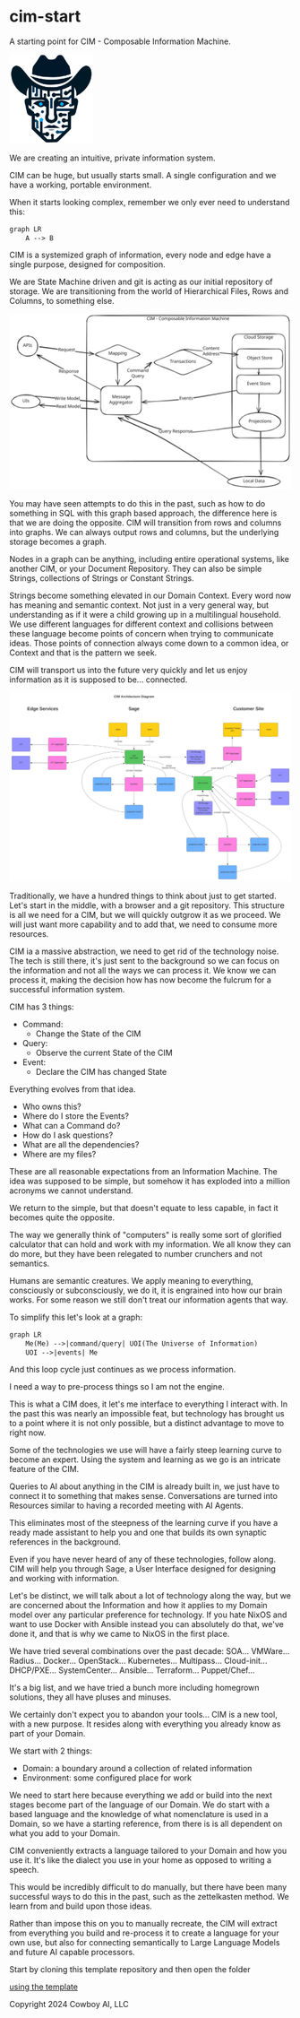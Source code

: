 # cim-start
A starting point for CIM - Composable Information Machine.

<div>
<img src="./doc/logo.svg" width="150px" alt="logo" title="Cowboy AI" /> 
</div>

We are creating an intuitive, private information system.

CIM can be huge, but usually starts small. A single configuration and we have a working, portable environment.

When it starts looking complex, remember we only ever need to understand this:

```mermaid
graph LR
    A --> B
```

CIM is a systemized graph of information, every node and edge have a single purpose, designed for composition. 

We are State Machine driven and git is acting as our initial repository of storage.  We are transitioning from the world of Hierarchical Files, Rows and Columns, to something else. 

![CIM](./doc/CIM.svg)

You may have seen attempts to do this in the past, such as how to do something in SQL with this graph based approach, the difference here is that we are doing the opposite. CIM will transition from rows and columns into graphs.  We can always output rows and columns, but the underlying storage becomes a graph.

Nodes in a graph can be anything, including entire operational systems, like another CIM, or your Document Repository. They can also be simple Strings, collections of Strings or Constant Strings.

Strings become something elevated in our Domain Context. Every word now has meaning and semantic context. Not just in a very general way, but understanding as if it were a child growing up in a multilingual household. We use different languages for different context and collisions between these language become points of concern when trying to communicate ideas. Those points of connection always come down to a common idea, or Context and that is the pattern we seek.

CIM will transport us into the future very quickly and let us enjoy information as it is supposed to be... connected.

![CIM Architecture](doc/CIMArchitecture.svg)

Traditionally, we have a hundred things to think about just to get started. Let's start in the middle, with a browser and a git repository. This structure is all we need for a CIM, but we will quickly outgrow it as we proceed. We will just want more capability and to add that, we need to consume more resources.

CIM ia a massive abstraction, we need to get rid of the technology noise. The tech is still there, it's just sent to the background so we can focus on the information and not all the ways we can process it.  We know we can process it, making the decision how has now become the fulcrum for a successful information system.

CIM has 3 things:
  - Command: 
    - Change the State of the CIM
  - Query: 
    - Observe the current State of the CIM
  - Event: 
    - Declare the CIM has changed State

Everything evolves from that idea.
  - Who owns this?
  - Where do I store the Events?
  - What can a Command do?
  - How do I ask questions?
  - What are all the dependencies?
  - Where are my files?

These are all reasonable expectations from an Information Machine. The idea was supposed to be simple, but somehow it has exploded into a million acronyms we cannot understand.

We return to the simple, but that doesn't equate to less capable, in fact it becomes quite the opposite.

The way we generally think of "computers" is really some sort of glorified calculator that can hold and work with my information.  We all know they can do more, but they have been relegated to number crunchers and not semantics.

Humans are semantic creatures. We apply meaning to everything, consciously or subconsciously, we do it, it is engrained into how our brain works.  For some reason we still don't treat our information agents that way.

To simplify this let's look at a graph:
```mermaid
graph LR
    Me(Me) -->|command/query| UOI(The Universe of Information)
    UOI -->|events| Me
```

And this loop cycle just continues as we process information.

I need a way to pre-process things so I am not the engine.

This is what a CIM does, it let's me interface to everything I interact with. In the past this was nearly an impossible feat, but technology has brought us to a point where it is not only possible, but a distinct advantage to move to right now.

Some of the technologies we use will have a fairly steep learning curve to become an expert. Using the system and learning as we go is an intricate feature of the CIM.

Queries to AI about anything in the CIM is already built in, we just have to connect it to something that makes sense. Conversations are turned into Resources similar to having a recorded meeting with AI Agents.

This eliminates most of the steepness of the learning curve if you have a ready made assistant to help you and one that builds its own synaptic references in the background.

Even if you have never heard of any of these technologies, follow along. CIM will help you through Sage, a User Interface designed for designing and working with information.

Let's be distinct, we will talk about a lot of technology along the way, but we are concerned about the Information and how it applies to my Domain model over any particular preference for technology. If you hate NixOS and want to use Docker with Ansible instead you can absolutely do that, we've done it, and that is why we came to NixOS in the first place.

We have tried several combinations over the past decade:
SOA...
VMWare...
Radius...
Docker...
OpenStack...
Kubernetes...
Multipass...
Cloud-init...
DHCP/PXE...
SystemCenter...
Ansible...
Terraform...
Puppet/Chef...

It's a big list, and we have tried a bunch more including homegrown solutions, they all have pluses and minuses.

We certainly don't expect you to abandon your tools... CIM is a new tool, with a new purpose. It resides along with everything you already know as part of your Domain.

We start with 2 things:
  - Domain: a boundary around a collection of related information
  - Environment: some configured place for work
  
We need to start here because everything we add or build into the next stages become part of the language of our Domain.  We do start with a based language and the knowledge of what nomenclature is used in a Domain, so we have a starting reference, from there is is all dependent on what you add to your Domain.

CIM conveniently extracts a language tailored to your Domain and how you use it. It's like the dialect you use in your home as opposed to writing a speech.

This would be incredibly difficult to do manually, but there have been many successful ways to do this in the past, such as the zettelkasten method. We learn from and build upon those ideas.

Rather than impose this on you to manually recreate, the CIM will extract from everything you build and re-process it to create a language for your own use, but also for connecting semantically to Large Language Models and future AI capable processors.

Start by cloning this template repository and then open the folder

[using the template](./Using_this_template.md)

Copyright 2024 Cowboy AI, LLC